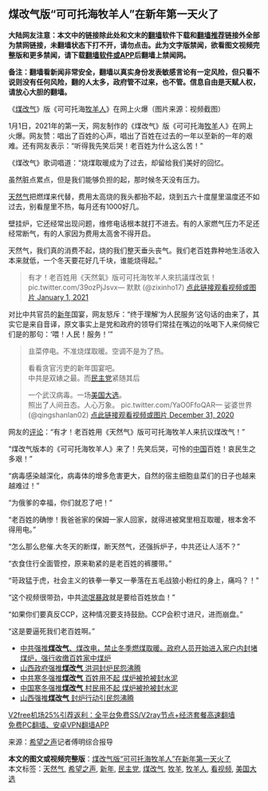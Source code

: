  <h2>煤改气版“可可托海牧羊人”在新年第一天火了</h2> <p class="notice"><b>大陆网友注意：本文中的链接除此处和文末的<a href="https://github.com/bannedbook/fanqiang" >翻墙</a>软件下载和<a href="https://github.com/killgcd/justmysocks/blob/master/README.md">翻墙推荐</a>链接外全部为禁网链接，未翻墙状态下打不开，请勿点击。此为文字版禁闻，欲看图文视频完整版和更多禁闻，请下载<a href="https://github.com/bannedbook/fanqiang">翻墙软件或APP</a>后翻墙上禁闻网。</p><p>备注：翻墙看新闻非常安全，翻墙以真实身份发表敏感言论有一定风险，但只看不说则没有任何风险，翻的人太多，政府管不过来，也不管。信息自由是天赋人权，请放心大胆的翻墙。</b></p>  <div class="entry"> <p id="conimg">《<a href="https://www.bannedbook.org/bnews/tag/%E7%85%A4%E6%94%B9%E6%B0%94/" class="st_tag internal_tag" rel="tag" title="标签 煤改气 下的日志">煤改气</a>》版《可可托海<a href="https://www.bannedbook.org/bnews/tag/%e7%89%a7%e7%be%8a%e4%ba%ba/" class="st_tag internal_tag" rel="tag" title="标签 牧羊人 下的日志">牧羊人</a>》在网上火爆（图片来源：视频截图）</p> <p>1月1日，2021年的第一天，网友制作的《煤改气》版《可可托海<a href="https://www.bannedbook.org/bnews/tag/%E7%89%A7%E7%BE%8A/" class="st_tag internal_tag" rel="tag" title="标签 牧羊 下的日志">牧羊</a>人》在网上火爆。网友赞：唱出了百姓的心声，唱出了百姓在过去的一年以至新的一年的艰难。还有网友表示：“听得我先笑后哭！老百姓为什么这么苦！”</p> <p>《煤改气》歌词唱道：“烧煤取暖成为了过去，却留给我们美好的回忆。</p> <p>虽然脏点累点，但是我们能够负担的起，那时候冬天没有压力。</p> <p><a href="https://www.bannedbook.org/bnews/tag/%e5%a4%a9%e7%84%b6%e6%b0%94/" class="st_tag internal_tag" rel="tag" title="标签 天然气 下的日志">天然气</a>把燃煤来代替，费用太高烧的我头都抬不起，烧到五六十度屋里温度还不如过去，别看屋里不热，每月还有1000好几。</p> <p>壁挂炉，它还经常出现问题，维修电话根本就打不进去。有的人家燃气压力不足还经常断气，有的人家因为费用太高舍不得开启。</p>  <p>天然气，我们真的消费不起，烧的我们整天垂头丧气。我们老百姓靠种地生活收入本来就低，一个冬天要花好几千块，谁能烧得起。”</p> <blockquote><p>有才！老百姓用《天然氣》版可可托海牧羊人來抗議煤改氣！<br />pic.twitter.com/39ozPjJsvx— 默默 (@zixinho17) <a href="https://twitter.com/zixinho17/status/1344892262061232132?ref_src=twsrc%5Etfw">点此链接观看视频或图片 January 1, 2021</a></p></blockquote> <p>对比中共官员的<a href="https://www.bannedbook.org/bnews/tag/%E6%96%B0%E5%B9%B4/" class="st_tag internal_tag" rel="tag" title="标签 新年 下的日志">新年</a>国宴，网友怒斥：“终于理解‘为人民服务’这句话的由来了，其实它是来自音译，原文事实上是党和政府的领导们常挂在嘴边的吆喝下人来伺候它们是的那句：‘喂！人民！服务！’”</p> <blockquote><p>韭菜停电。不准烧煤取暖。空调不是为了热。</p> <p>看看贪官污吏的新年国宴吧。<br />中共是双婊之最。而<a href="https://www.bannedbook.org/bnews/tag/%e6%b0%91%e4%b8%bb%e5%85%9a/" class="st_tag internal_tag" rel="tag" title="标签 民主党 下的日志">民主党</a>紧随其后</p> <p>一个武汉病毒。一场<a href="https://www.bannedbook.org/bnews/tag/%e7%be%8e%e5%9b%bd%e5%a4%a7%e9%80%89/" class="st_tag internal_tag" rel="tag" title="标签 美国大选 下的日志">美国大选</a>。<br />照出了人间丑态。人心万象。 pic.twitter.com/YaO0FfoQAR— 娑婆世界 (@qingshanlan02) <a href="https://twitter.com/qingshanlan02/status/1344792873745735691?ref_src=twsrc%5Etfw">点此链接观看视频或图片 December 31, 2020</a></p> </blockquote> <p>网友的<span class='wp_keywordlink_affiliate'><a href="https://www.bannedbook.org/bnews/comments/" title="新闻评论" target="_blank">评论</a></span>：“有才！老百姓用《天然气》版可可托海牧羊人来抗议煤改气！”</p> <p>“煤改气版本的《可可托海牧羊人》来了！先笑后哭，可怜的<span class='wp_keywordlink_affiliate'><a href="https://www.bannedbook.org/" title="中国" target="_blank">中国</a></span>百姓！哀民生之多艰！”</p> <p>“病毒感染越深化，病毒体的增多危害更大，自然的宿主细胞韭菜们的日子也越来越难过！”</p> <p>“为俄爹的幸福，你们就忍了吧！”</p> <p>“老百姓的确惨！我爸爸家的保姆一家人回家，就得进被窝里相互取暖，根本舍不得用电。”</p> <p>“怎么那么悲催.大冬天的断煤，断天然气，还强拆炉子，中共还让人活不？”</p>  <p>“衣食住行全面管控，原来勒紧的是老百姓的裤腰带。”</p> <p>“苛政猛于虎，社会主义的铁拳一拳又一拳落在五毛战狼小粉红的身上，痛吗？！”</p> <p>“这个视频很带劲，中共<span class='wp_keywordlink'><a href="https://www.bannedbook.org/forum11/topic282.html" title="禁片：评中国共产党的流氓本性" target="_blank">流氓</a></span><span class='wp_keywordlink'><a href="https://www.bannedbook.org/forum11/topic276.html" title="禁片：评中国共产党的暴政" target="_blank">暴政</a></span>就是要给百姓放血！”</p> <p>“如果你们要真反CCP，这种情况要支持鼓励。CCP会积寸进尺，进而崩盘。”</p> <p>“这是要逼死我们老百姓啊。”</p> <ul class='op-related-articles' title='相关阅读'> <li><a href='https://www.bannedbook.org/bnews/bannedvideo/20210101/1459217.html' target='_blank'>中共强推<b>煤改气</b>、煤改电，禁止冬季燃煤取暖。政府人员开始进入家户内封堵煤炉，强行收缴百姓家中煤炉</a></li> <li><a href='https://www.bannedbook.org/bnews/headline/20191226/1247575.html' target='_blank'>山西政府强推<b>煤改气</b>  洪洞封炉民怨沸腾</a></li> <li><a href='https://www.bannedbook.org/bnews/cbnews/20191223/1245875.html' target='_blank'>中共寒冬强推<b>煤改气</b> 百姓用不起 煤炉被抢被封水泥</a></li> <li><a href='https://www.bannedbook.org/bnews/cbnews/20191222/1245816.html' target='_blank'>中国寒冬强推<b>煤改气</b> 村民用不起 煤炉被抢被封水泥</a></li> <li><a href='https://www.bannedbook.org/bnews/comments/20191222/1245416.html' target='_blank'>山西强推<b>煤改气</b>  封炉行动引民怨沸腾</a></li> </ul> <p class="texttj"> <a href="https://github.com/bannedbook/fanqiang/wiki/V2ray%E6%9C%BA%E5%9C%BA" target="_blank">V2free机场25%引荐返利：全平台免费SS/V2ray节点+经济套餐高速翻墙</a><br/> <a href="https://github.com/bannedbook/fanqiang/wiki/%E7%A6%81%E9%97%BB%E7%BD%91%E5%AE%89%E5%8D%93%E7%BF%BB%E5%A2%99%E6%96%B0%E9%97%BBAPP" target="_blank">免费PC翻墙、安卓VPN翻墙APP</a></p><p> 来源：<span class='wp_keywordlink_affiliate'><a href="https://www.soundofhope.org" title="希望之声" target="_blank">希望之声</a></span>记者傅明综合报导 </p> <a name='sharetosocial'></a>       <div><b>本文的图文或视频完整版</b>：<a href='https://www.bannedbook.org/bnews/cbnews/20210102/1459357.html'>煤改气版“可可托海牧羊人”在新年第一天火了</a></div>  </div><!--END ENTRY--> <div class="postfooter"> <div>本文标签：<a href="https://www.bannedbook.org/bnews/tag/%e5%a4%a9%e7%84%b6%e6%b0%94/" rel="tag">天然气</a>, <a href="https://www.bannedbook.org/bnews/tag/%e5%b8%8c%e6%9c%9b%e4%b9%8b%e5%a3%b0/" rel="tag">希望之声</a>, <a href="https://www.bannedbook.org/bnews/tag/%E6%96%B0%E5%B9%B4/" rel="tag">新年</a>, <a href="https://www.bannedbook.org/bnews/tag/%e6%b0%91%e4%b8%bb%e5%85%9a/" rel="tag">民主党</a>, <a href="https://www.bannedbook.org/bnews/tag/%E7%85%A4%E6%94%B9%E6%B0%94/" rel="tag">煤改气</a>, <a href="https://www.bannedbook.org/bnews/tag/%E7%89%A7%E7%BE%8A/" rel="tag">牧羊</a>, <a href="https://www.bannedbook.org/bnews/tag/%e7%89%a7%e7%be%8a%e4%ba%ba/" rel="tag">牧羊人</a>, <a href="https://www.bannedbook.org/bnews/tag/%E7%9C%8B%E8%A7%86%E9%A2%91/" rel="tag">看视频</a>, <a href="https://www.bannedbook.org/bnews/tag/%e7%be%8e%e5%9b%bd%e5%a4%a7%e9%80%89/" rel="tag">美国大选</a></div>  </div><!--END POSTFOOTER--> 